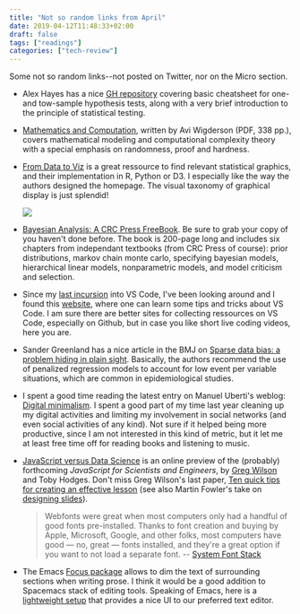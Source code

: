 ```yaml
---
title: "Not so random links from April"
date: 2019-04-12T11:48:33+02:00
draft: false
tags: ["readings"]
categories: ["tech-review"]
---
```

Some not so random links--not posted on Twitter, nor on the Micro section.

<!--more-->

- Alex Hayes has a nice [GH repository](https://github.com/alexpghayes/over-it) covering basic cheatsheet for one- and tow-sample hypothesis tests, along with a very brief introduction to the principle of statistical testing.

- [Mathematics and Computation](https://www.math.ias.edu/files/Website03-25-19.pdf), written by Avi Wigderson (PDF, 338 pp.), covers mathematical modeling and computational complexity theory with a special emphasis on randomness, proof and hardness.

- [From Data to Viz](https://www.data-to-viz.com) is a great ressource to find relevant statistical graphics, and their implementation in R, Python or D3. I especially like the way the authors designed the homepage. The visual taxonomy of graphical display is just splendid!

    ![](/img/2019-04-12-11-58-38.png)

- [Bayesian Analysis: A CRC Press FreeBook](https://www.crcpress.com/go/bayesian_analysis_a_crc_press_freebook). Be sure to grab your copy of you haven't done before. The book is 200-page long and includes six chapters from independant textbooks (from CRC Press of course): prior distributions, markov chain monte carlo, specifying bayesian models, hierarchical linear models, nonparametric models, and model criticism and selection.

- Since my [last incursion](/post/vscode-python/) into VS Code, I've been looking around and I found this [website](https://vscodecandothat.com), where one can learn some tips and tricks about VS Code. I am sure there are better sites for collecting ressources on VS Code, especially on Github, but in case you like short live coding videos, here you are.

- Sander Greenland has a nice article in the BMJ on [Sparse data bias: a problem hiding in plain sight](https://www.bmj.com/content/352/bmj.i1981). Basically, the authors recommend the use of penalized regression models to account for low event per variable situations, which are common in epidemiological studies.

- I spent a good time reading the latest entry on Manuel Uberti's weblog: [Digital minimalism](http://manuel-uberti.github.io//real-life/2019/04/10/digital-minimalism/). I spent a good part of my time last year cleaning up my digital activities and limiting my involvement in social networks (and even social activities of any kind). Not sure if it helped being more productive, since I am not interested in this kind of metric, but it let me at least free time off for reading books and listening to music.

- [JavaScript versus Data Science](https://software-tools-in-javascript.github.io/js-vs-ds/en/) is an online preview of the (probably) forthcoming *JavaScript for Scientists and Engineers*, by [Greg Wilson](http://third-bit.com) and Toby Hodges. Don't miss Greg Wilson's last paper, [Ten quick tips for creating an effective lesson](https://journals.plos.org/ploscompbiol/article?id=10.1371/journal.pcbi.1006915) (see also Martin Fowler's take on [designing slides](https://martinfowler.com/bliki/VisualChannel.html)).

    > Webfonts were great when most computers only had a handful of good fonts pre-installed. Thanks to font creation and buying by Apple, Microsoft, Google, and other folks, most computers have good — no, great — fonts installed, and they're a great option if you want to not load a separate font.
    > -- [System Font Stack](https://systemfontstack.com)

- The Emacs [Focus package](https://github.com/larstvei/Focus/) allows to dim the text of surrounding sections when writing prose. I think it would be a good addition to Spacemacs stack of editing tools. Speaking of Emacs, here is a [lightweight setup](https://blog.jft.rocks/emacs/emacs-from-scratch.html) that provides a nice UI to our preferred text editor.
